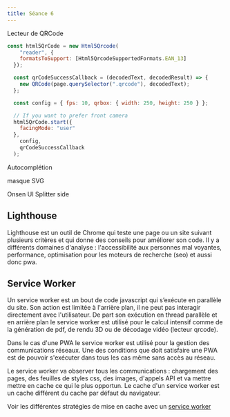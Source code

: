 ```yaml
---
title: Séance 6
---
```



Lecteur de QRCode

```javascript
const html5QrCode = new Html5Qrcode(
    "reader", {
    formatsToSupport: [Html5QrcodeSupportedFormats.EAN_13]
  });

  const qrCodeSuccessCallback = (decodedText, decodedResult) => {
    new QRCode(page.querySelector(".qrcode"), decodedText);
  };

  const config = { fps: 10, qrbox: { width: 250, height: 250 } };

  // If you want to prefer front camera
  html5QrCode.start({
    facingMode: "user"
  },
    config,
    qrCodeSuccessCallback
  );
```

Autocomplétion

masque SVG


Onsen UI Splitter side

## Lighthouse

Lighthouse est un outil de Chrome qui teste une page ou un site suivant plusieurs critères et qui donne des conseils pour améliorer son code.
Il y a différents domaines d'analyse : l'accessibilité aux personnes mal voyantes, performance, optimisation pour les moteurs de recherche (seo) et aussi donc pwa.

## Service Worker

Un service worker est un bout de code javascript qui s’exécute en parallèle du site. Son action est limitée à l'arrière plan, il ne peut pas interagir directement avec l'utilisateur.
De part son exécution en thread parallèle et en arrière plan le service worker est utilisé pour le calcul intensif comme de la génération de pdf, de rendu 3D ou de décodage vidéo (lecteur qrcode).

Dans le cas d'une PWA le service worker est utilisé pour la gestion des communications réseaux. Une des conditions que doit satisfaire une PWA est de pouvoir s'exécuter dans tous les cas même sans accès au réseau.

Le service worker va observer tous les communications : chargement des pages, des feuilles de styles css, des images, d'appels API et va mettre mettre en cache ce qui le plus opportun. Le cache d'un service worker est un cache différent du cache par défaut du navigateur.

Voir les différentes stratégies de mise en cache avec un [service worker](../../webworker)
